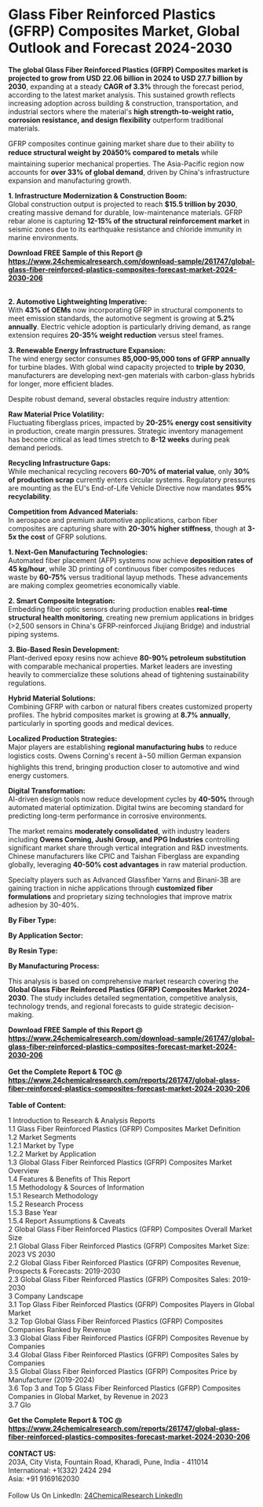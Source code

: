 <h1>Glass Fiber Reinforced Plastics (GFRP) Composites Market, Global Outlook and Forecast 2024-2030</h1><p><strong>The global Glass Fiber Reinforced Plastics (GFRP) Composites market is projected to grow from USD 22.06 billion in 2024 to USD 27.7 billion by 2030</strong>, expanding at a steady <strong>CAGR of 3.3%</strong> through the forecast period, according to the latest market analysis. This sustained growth reflects increasing adoption across building &amp; construction, transportation, and industrial sectors where the material's <strong>high strength-to-weight ratio, corrosion resistance, and design flexibility</strong> outperform traditional materials.</p><p>GFRP composites continue gaining market share due to their ability to <strong>reduce structural weight by 20â50% compared to metals</strong> while maintaining superior mechanical properties. The Asia-Pacific region now accounts for <strong>over 33% of global demand</strong>, driven by China's infrastructure expansion and manufacturing growth.</p><p><strong>1. Infrastructure Modernization &amp; Construction Boom:</strong><br>
Global construction output is projected to reach <strong>$15.5 trillion by 2030</strong>, creating massive demand for durable, low-maintenance materials. GFRP rebar alone is capturing <strong>12-15% of the structural reinforcement market</strong> in seismic zones due to its earthquake resistance and chloride immunity in marine environments.</p><div><b>Download FREE Sample of this Report @ 
            <a href="https://www.24chemicalresearch.com/download-sample/261747/global-glass-fiber-reinforced-plastics-composites-forecast-market-2024-2030-206">
            https://www.24chemicalresearch.com/download-sample/261747/global-glass-fiber-reinforced-plastics-composites-forecast-market-2024-2030-206</a></b></div><br><p><strong>2. Automotive Lightweighting Imperative:</strong><br>
With <strong>43% of OEMs</strong> now incorporating GFRP in structural components to meet emission standards, the automotive segment is growing at <strong>5.2% annually</strong>. Electric vehicle adoption is particularly driving demand, as range extension requires <strong>20-35% weight reduction</strong> versus steel frames.</p><p><strong>3. Renewable Energy Infrastructure Expansion:</strong><br>
The wind energy sector consumes <strong>85,000-95,000 tons of GFRP annually</strong> for turbine blades. With global wind capacity projected to <strong>triple by 2030</strong>, manufacturers are developing next-gen materials with carbon-glass hybrids for longer, more efficient blades.</p><p>Despite robust demand, several obstacles require industry attention:</p><p><strong>Raw Material Price Volatility:</strong><br>
    Fluctuating fiberglass prices, impacted by <strong>20-25% energy cost sensitivity</strong> in production, create margin pressures. Strategic inventory management has become critical as lead times stretch to <strong>8-12 weeks</strong> during peak demand periods.</p><p><strong>Recycling Infrastructure Gaps:</strong><br>
    While mechanical recycling recovers <strong>60-70% of material value</strong>, only <strong>30% of production scrap</strong> currently enters circular systems. Regulatory pressures are mounting as the EU's End-of-Life Vehicle Directive now mandates <strong>95% recyclability</strong>.</p><p><strong>Competition from Advanced Materials:</strong><br>
    In aerospace and premium automotive applications, carbon fiber composites are capturing share with <strong>20-30% higher stiffness</strong>, though at <strong>3-5x the cost</strong> of GFRP solutions.</p><p><strong>1. Next-Gen Manufacturing Technologies:</strong><br>
Automated fiber placement (AFP) systems now achieve <strong>deposition rates of 45 kg/hour</strong>, while 3D printing of continuous fiber composites reduces waste by <strong>60-75%</strong> versus traditional layup methods. These advancements are making complex geometries economically viable.</p><p><strong>2. Smart Composite Integration:</strong><br>
Embedding fiber optic sensors during production enables <strong>real-time structural health monitoring</strong>, creating new premium applications in bridges (&gt;2,500 sensors in China's GFRP-reinforced Jiujiang Bridge) and industrial piping systems.</p><p><strong>3. Bio-Based Resin Development:</strong><br>
Plant-derived epoxy resins now achieve <strong>80-90% petroleum substitution</strong> with comparable mechanical properties. Market leaders are investing heavily to commercialize these solutions ahead of tightening sustainability regulations.</p><p><strong>Hybrid Material Solutions:</strong><br>
    Combining GFRP with carbon or natural fibers creates customized property profiles. The hybrid composites market is growing at <strong>8.7% annually</strong>, particularly in sporting goods and medical devices.</p><p><strong>Localized Production Strategies:</strong><br>
    Major players are establishing <strong>regional manufacturing hubs</strong> to reduce logistics costs. Owens Corning's recent â¬50 million German expansion highlights this trend, bringing production closer to automotive and wind energy customers.</p><p><strong>Digital Transformation:</strong><br>
    AI-driven design tools now reduce development cycles by <strong>40-50%</strong> through automated material optimization. Digital twins are becoming standard for predicting long-term performance in corrosive environments.</p><p>The market remains <strong>moderately consolidated</strong>, with industry leaders including <strong>Owens Corning, Jushi Group, and PPG Industries</strong> controlling significant market share through vertical integration and R&amp;D investments. Chinese manufacturers like CPIC and Taishan Fiberglass are expanding globally, leveraging <strong>40-50% cost advantages</strong> in raw material production.</p><p>Specialty players such as Advanced Glassfiber Yarns and Binani-3B are gaining traction in niche applications through <strong>customized fiber formulations</strong> and proprietary sizing technologies that improve matrix adhesion by 30-40%.</p><p><strong>By Fiber Type:</strong>
      </p><p><strong>By Application Sector:</strong>
      </p><p><strong>By Resin Type:</strong>
      </p><p><strong>By Manufacturing Process:</strong>
      </p><p>This analysis is based on comprehensive market research covering the <strong>Global Glass Fiber Reinforced Plastics (GFRP) Composites Market 2024-2030</strong>. The study includes detailed segmentation, competitive analysis, technology trends, and regional forecasts to guide strategic decision-making.</p><div><b>Download FREE Sample of this Report @ 
            <a href="https://www.24chemicalresearch.com/download-sample/261747/global-glass-fiber-reinforced-plastics-composites-forecast-market-2024-2030-206">
            https://www.24chemicalresearch.com/download-sample/261747/global-glass-fiber-reinforced-plastics-composites-forecast-market-2024-2030-206</a></b></div><br><div><b>Get the Complete Report & TOC @ 
            <a href="https://www.24chemicalresearch.com/reports/261747/global-glass-fiber-reinforced-plastics-composites-forecast-market-2024-2030-206">
            https://www.24chemicalresearch.com/reports/261747/global-glass-fiber-reinforced-plastics-composites-forecast-market-2024-2030-206</a></b></div><br>
            <b>Table of Content:</b><p>1 Introduction to Research & Analysis Reports<br />
    1.1 Glass Fiber Reinforced Plastics (GFRP) Composites Market Definition<br />
    1.2 Market Segments<br />
        1.2.1 Market by Type<br />
        1.2.2 Market by Application<br />
    1.3 Global Glass Fiber Reinforced Plastics (GFRP) Composites Market Overview<br />
    1.4 Features & Benefits of This Report<br />
    1.5 Methodology & Sources of Information<br />
        1.5.1 Research Methodology<br />
        1.5.2 Research Process<br />
        1.5.3 Base Year<br />
        1.5.4 Report Assumptions & Caveats<br />
2 Global Glass Fiber Reinforced Plastics (GFRP) Composites Overall Market Size<br />
    2.1 Global Glass Fiber Reinforced Plastics (GFRP) Composites Market Size: 2023 VS 2030<br />
    2.2 Global Glass Fiber Reinforced Plastics (GFRP) Composites Revenue, Prospects & Forecasts: 2019-2030<br />
    2.3 Global Glass Fiber Reinforced Plastics (GFRP) Composites Sales: 2019-2030<br />
3 Company Landscape<br />
    3.1 Top Glass Fiber Reinforced Plastics (GFRP) Composites Players in Global Market<br />
    3.2 Top Global Glass Fiber Reinforced Plastics (GFRP) Composites Companies Ranked by Revenue<br />
    3.3 Global Glass Fiber Reinforced Plastics (GFRP) Composites Revenue by Companies<br />
    3.4 Global Glass Fiber Reinforced Plastics (GFRP) Composites Sales by Companies<br />
    3.5 Global Glass Fiber Reinforced Plastics (GFRP) Composites Price by Manufacturer (2019-2024)<br />
    3.6 Top 3 and Top 5 Glass Fiber Reinforced Plastics (GFRP) Composites Companies in Global Market, by Revenue in 2023<br />
    3.7 Glo</p><div><b>Get the Complete Report & TOC @ 
            <a href="https://www.24chemicalresearch.com/reports/261747/global-glass-fiber-reinforced-plastics-composites-forecast-market-2024-2030-206">
            https://www.24chemicalresearch.com/reports/261747/global-glass-fiber-reinforced-plastics-composites-forecast-market-2024-2030-206</a></b></div><br><b>CONTACT US:</b><br>
            203A, City Vista, Fountain Road, Kharadi, Pune, India - 411014<br>
            International: +1(332) 2424 294<br>
            Asia: +91 9169162030 <br><br>
            Follow Us On LinkedIn: <a href="https://www.linkedin.com/company/24chemicalresearch/">24ChemicalResearch LinkedIn</a>